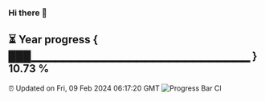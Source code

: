 ### Hi there 👋
⏳ Year progress { ███▁▁▁▁▁▁▁▁▁▁▁▁▁▁▁▁▁▁▁▁▁▁▁▁▁▁▁ } 10.73 %
---
⏰ Updated on Fri, 09 Feb 2024 06:17:20 GMT
![Progress Bar CI](https://github.com/liununu/liununu/workflows/Progress%20Bar%20CI/badge.svg)

